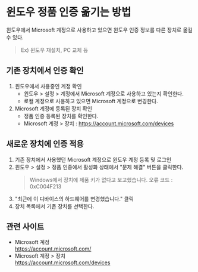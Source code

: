 # 윈도우 정품 인증 옮기는 방법

윈도우에서 Microsoft 계정으로 사용하고 있으면 윈도우 인증 정보를 다른 장치로 옮길 수 있다.

> Ex) 윈도우 재설치, PC 교체 등


## 기존 장치에서 인증 확인
1. 윈도우에서 사용중인 계정 확인
    - 윈도우 > 설정 > 계정에서 Microsoft 계정으로 사용하고 있는지 확인한다.
    - 로컬 계정으로 사용하고 있으면 Microsoft 계정으로 변경한다.
1. Microsoft 계정에 등록된 장치 확인
    - 정품 인증 등록된 장치를 확인한다.
    - Microsoft 계정 > 장치 : https://account.microsoft.com/devices



## 새로운 장치에 인증 적용
1. 기존 장치에서 사용했던 Microsoft 계정으로 윈도우 계정 등록 및 로그인
1. 윈도우 > 설정 > 정품 인증에서 활성화 상태에서 "문제 해결" 버튼을 클릭한다.
    > Windows에서 장치에 제품 키가 없다고 보고했습니다. 오류 코드 : 0xC004F213
1. "최근에 이 디바이스의 하드웨어를 변경했습니다." 클릭
1. 장치 목록에서 기존 장치를 선택한다.


## 관련 사이트
- Microsoft 계정<br>
  https://account.microsoft.com/
- Microsoft 계정 > 장치<br>
  https://account.microsoft.com/devices

